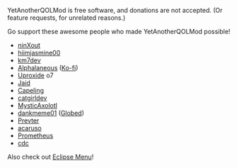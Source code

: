 YetAnotherQOLMod is free software, and donations are not accepted. (Or feature requests, for unrelated reasons.)

Go support these awesome people who made YetAnotherQOLMod possible!

- [ninXout](https://github.com/ninXout)
- [hiimjasmine00](https://github.com/hiimjasmine00)
- [km7dev](https://github.com/Kingminer7)
- [Alphalaneous](https://github.com/Alphalaneous) ([Ko-fi](https://ko-fi.com/Alphalaneous))
- [Uproxide](https://github.com/Uproxide) <co>o7</c>
- [Jaid](https://bsky.app/profile/itsjaid.bsky.social)
- [Capeling](https://github.com/Capeling)
- [catgirldev](https://github.com/AnhNguyenlost13)
- [MysticAxolotl](https://github.com/MysticAx0lotl)
- [dankmeme01](https://github.com/dankmeme01) ([Globed](https://globed.dev/))
- [Prevter](https://github.com/Prevter)
- [acaruso](https://github.com/acaruso-xx)
- [Prometheus](https://github.com/Prometheus-03)
- [cdc](https://github.com/cdc-sys)

Also check out [Eclipse Menu](https://eclipse.menu)!